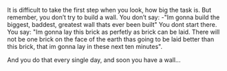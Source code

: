 
It is difficult to take the first step when you look, how big the task is.
But remember, you don’t try to build a wall.
You don’t say:
 -"Im gonna build the biggest, baddest, greatest wall thats  ever been built" 
You dont start there. You say: 
"Im gonna lay this brick as perfetly as brick can be laid. There will not be one brick on the face of the earth  thas going to be laid better than this brick, that im gonna lay in these next ten minutes".

And you do that every single day, and soon you have a wall...
